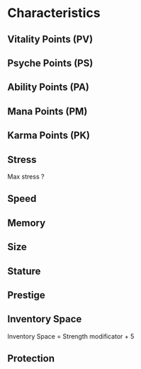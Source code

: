 # Characteristics

## Vitality Points (PV)

## Psyche Points (PS)

## Ability Points (PA)

## Mana Points (PM)

## Karma Points (PK)

## Stress

Max stress ?

## Speed

## Memory

## Size

## Stature

## Prestige

## Inventory Space

Inventory Space = Strength modificator + 5

## Protection
